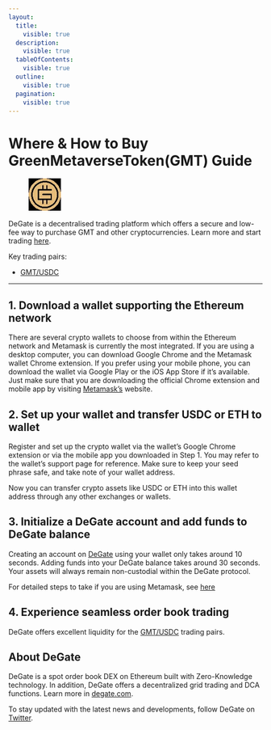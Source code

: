 ```yaml
---
layout:
  title:
    visible: true
  description:
    visible: true
  tableOfContents:
    visible: true
  outline:
    visible: true
  pagination:
    visible: true
---
```


# Where & How to Buy GreenMetaverseToken(GMT) Guide

<figure><img src="../images/gmt_0xe3c408bd53c31c085a1746af401a4042954ff7401711367474675.jpg" alt="GMT" width="64"><figcaption></figcaption></figure>

DeGate is a decentralised trading platform which offers a secure and low-fee way to purchase GMT and other cryptocurrencies. Learn more and start trading [here](https://app.degate.com/trade/USDC/0xe3c408bd53c31c085a1746af401a4042954ff740?utm_source=howtobuy).&#x20;

Key trading pairs:

* [GMT/USDC](https://app.degate.com/trade/USDC/0xe3c408bd53c31c085a1746af401a4042954ff740?utm_source=howtobuy)

***

## 1. Download a wallet supporting the Ethereum network

There are several crypto wallets to choose from within the Ethereum network and Metamask is currently the most integrated. If you are using a desktop computer, you can download Google Chrome and the Metamask wallet Chrome extension. If you prefer using your mobile phone, you can download the wallet via Google Play or the iOS App Store if it’s available. Just make sure that you are downloading the official Chrome extension and mobile app by visiting [Metamask’s](https://metamask.io/) website.

## 2. Set up your wallet and transfer USDC or ETH to wallet

Register and set up the crypto wallet via the wallet’s Google Chrome extension or via the mobile app you downloaded in Step 1. You may refer to the wallet’s support page for reference. Make sure to keep your seed phrase safe, and take note of your wallet address.&#x20;

Now you can transfer crypto assets like USDC or ETH into this wallet address through any other exchanges or wallets.

## 3. Initialize a DeGate account and add funds to DeGate balance

Creating an account on [DeGate](https://app.degate.com/?utm_source=GMT_howtobuy) using your wallet only takes around 10 seconds. Adding funds into your DeGate balance takes around 30 seconds. Your assets will always remain non-custodial within the DeGate protocol.

For detailed steps to take if you are using Metamask, see [here](https://docs.degate.com/v/product_en/main-features/wallet-connectivity/metamask)

## 4. Experience seamless order book trading

DeGate offers excellent liquidity for the [GMT/USDC](https://app.degate.com/trade/USDC/0xe3c408bd53c31c085a1746af401a4042954ff740?utm_source=howtobuy) trading pairs.&#x20;

## About DeGate

DeGate is a spot order book DEX on Ethereum built with Zero-Knowledge technology. In addition, DeGate offers a decentralized grid trading and DCA functions.  Learn more in [degate.com](https://degate.com/?utm_source=GMT_howtobuy).

To stay updated with the latest news and developments, follow DeGate on [Twitter](https://twitter.com/degatedex).

